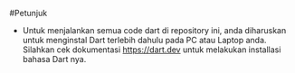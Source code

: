 #Petunjuk 

- Untuk menjalankan semua code dart di repository ini, anda diharuskan untuk menginstal Dart terlebih dahulu pada PC atau Laptop anda. Silahkan cek dokumentasi https://dart.dev untuk melakukan installasi bahasa Dart nya. 